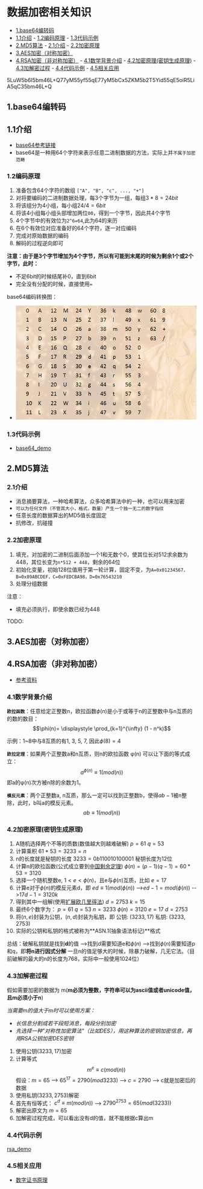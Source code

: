 # 数据加密相关知识

<!-- vim-markdown-toc Marked -->

* [1.base64编转码](#1.base64编转码)
* [1.1介绍](#1.1介绍)
        - [1.2编码原理](#1.2编码原理)
        - [1.3代码示例](#1.3代码示例)
* [2.MD5算法](#2.md5算法)
        - [2.1介绍](#2.1介绍)
        - [2.2加密原理](#2.2加密原理)
* [3.AES加密（对称加密）](#3.aes加密（对称加密）)
* [4.RSA加密（非对称加密）](#4.rsa加密（非对称加密）)
        - [4.1数学背景介绍](#4.1数学背景介绍)
        - [4.2加密原理(密钥生成原理)](#4.2加密原理(密钥生成原理))
        - [4.3加解密过程](#4.3加解密过程)
        - [4.4代码示例](#4.4代码示例)
        - [4.5相关应用](#4.5相关应用)

<!-- vim-markdown-toc -->

5LuW5b6I5bm46L+Q77yM55yf55qE77yM5bCx5ZKM5b2T5Yid55qE5oiR5LiA5qC35bm46L+Q

## 1.base64编转码

## 1.1介绍

- [base64参考链接](https://www.liaoxuefeng.com/wiki/897692888725344/949441536192576)
- base64是一种用64个字符来表示任意二进制数据的方法，实际上并`不属于加密范畴`

### 1.2编码原理

1. 准备包含64个字符的数组
   `["A", "B", "c", ..., "+"]`
2. 对将要编码的二进制数据处理，每3个字节为一组，每组$3 * 8 = 24bit$
3. 将该组分为4小组，每小组$24 / 4 = 6bit$
4. 将该4小组每小组头部增加两位`00`，得到一个字节，因此共4个字节
5. 4个字节中的有效位为`2^6=64`,此为64的来历
6. 在6个有效位对应准备好的64个字符，逐一对应编码
7. 完成对原始数据的编码
8. 解码的过程逆向即可

**注意：由于是3个字节增加为4个字节，所以有可能到末尾的时候为剩余1个或2个字节，此时：**

- 不足6bit的时候结尾补0，直到6bit
- 完全没有分配的时候，直接使用`=`

base64编码转换图：

- ![base64编码转换图](./images/base64编码对照表.png)

### 1.3代码示例

- [base64_demo](./codes/base64/base64_demo.py)

## 2.MD5算法

### 2.1介绍

- 消息摘要算法，一种哈希算法，众多哈希算法中的一种，也可以用来加密
- `可以为任何文件（不管其大小，格式，数量）产生一个独一无二的数字指纹`
- 任意长度的数据算出的MD5值长度固定
- 抗修改，抗碰撞

### 2.2加密原理

1. 填充，对加密的二进制后面添加一个1和无数个0，使其位长对512求余数为448，其位长变为`n*512 + 448`，剩余的64位
2. 初始化变量，初始128位值用于第一轮计算，固定不变，为`A=0x01234567，B=0x89ABCDEF，C=0xFEDCBA98，D=0x76543210`
3. 处理分组数据

注意：

- 填充必须执行，即使余数已经为448

TODO:

## 3.AES加密（对称加密）

## 4.RSA加密（非对称加密）

- [参考资料](https://www.cnblogs.com/cjm123/p/8243424.html)

### 4.1数学背景介绍

**`欧拉函数`**：任意给定正整数n，欧拉函数$\phi(n)$是小于或等于n的正整数中与n互质的的数的数目：$$\phi(n)= \displaystyle \prod_{k=1}^{\infty} (1 - n^k)$$

示例：1~8中与8互质的有1, 3, 5, 7, 因此$\phi(8) = 4$

**`欧拉定理`**：如果两个正整数a和n互质，则n的欧拉函数 φ(n) 可以让下面的等式成立：$$a^{\phi(n)} \equiv 1(mod(n))$$
即a的φ(n)次方被n除的余数为1。

**`模反元素`**：两个正整数a, n互质，那么一定可以找到正整数b，使得$ab-1$被n整除，此时，b叫a的模反元素。$$ab \equiv 1(mod(n))$$

### 4.2加密原理(密钥生成原理)

1. A随机选择两个不等的质数(数值越大则越难破解)
   $p = 61$
   $q = 53$
2. 计算乘积
   $61 * 53 = 3233 = n$
3. n的长度就是秘钥的长度
   $3233 ‭= 0b‭110010100001‬$
   秘钥长度为12位
4. 计算n的欧拉函数(公式成立要到[中国剩余定理](https://en.wikipedia.org/wiki/Chinese_remainder_theorem))
   $\phi(n)=(p-1)(q-1)=60*53=3120$
5. 选择一个随机整数e, $1 < e < \phi(n)$，且e与$\phi(n)$互质，比如
   $e = 17$
6. 计算e对于$\phi(n)$的模反元素d，即
   $ed \equiv 1(mod(\phi(n))$
   -->$ed - 1 = mod(\phi(n))$
   -->$17d - 1 = 3120k$
7. 得到其中一组解(使用[扩展欧几里得法](https://zh.wikipedia.org/wiki/%E6%89%A9%E5%B1%95%E6%AC%A7%E5%87%A0%E9%87%8C%E5%BE%97%E7%AE%97%E6%B3%95))
   $d = 2753$
   $k = 15$
8. 最终6个数字为：
   $p = 61$
   $q = 53$
   $n = 3233$
   $\phi(n) = 3120$
   $e = 17$
   $d = 2753$
9. 将$(n, e)$封装为公钥，$(n, d)$封装为私钥，即
    公钥: $(3233, 17)$
    私钥: $(3233, 2753)$
10. 实际的公钥和私钥的格式被称为**ASN.1(抽象语法标记)**格式

总结：破解私钥就是找到**d**的值
-->找到d需要知道e和$\phi(n)$
-->找到$\phi(n)$需要知道p和q，即**将n进行因式分解**
一旦n的值足够大的时候，除暴力破解，几无它法。（目前破解的最大的n的长度为768，实际中一般使用1024位）

### 4.3加解密过程

假如需要加密的数据为 m(**m必须为整数，字符串可以为ascii值或者unicode值，且m必须小于n**)

*当需要m的值大于m时可以使用方案：*

- *长信息分割成若干段短消息，每段分别加密*
- *先选择一种"对称性加密算法"（比如DES），用这种算法的密钥加密信息，再用RSA公钥加密DES密钥*

1. 使用公钥$(3233, 17)$加密
2. 计算等式
   $$m^e \equiv c(mod(n))$$
   假设：$m = 65$
   --> $65^{17} = 2790(mod3233)$
   --> $c = 2790$
   --> c就是加密后的数据
3. 使用私钥$(3233, 2753)$解密
4. 首先有恒等式：
   $c^d \equiv m(mod(n))$
   --> $2790^{2753} = 65(mod(3233))$
5. 解密出原文为
   $m = 65$
6. 加解密过程完成，可以看出没有d的值，就不能根据c算出m

### 4.4代码示例

[rsa_demo](./codes/rsa/rsa_demo.py)

### 4.5相关应用

- [数字证书原理](https://www.cnblogs.com/franson-2016/p/5530671.html)

